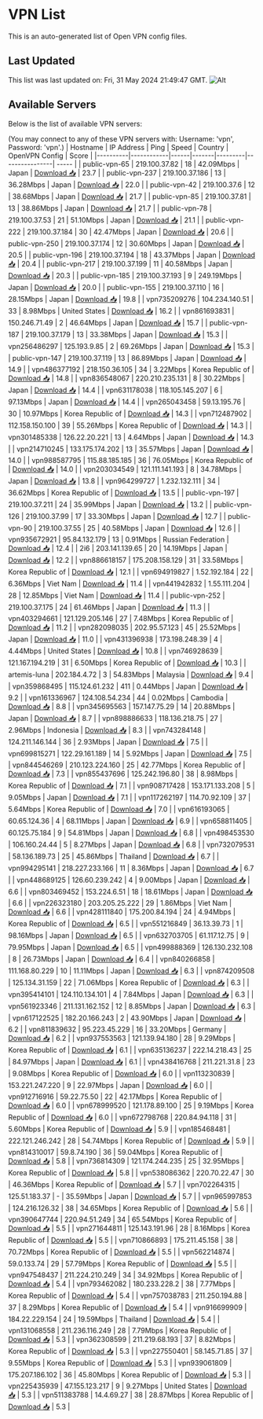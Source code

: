 # VPN List

This is an auto-generated list of Open VPN config files.

## Last Updated

This list was last updated on: Fri, 31 May 2024 21:49:47 GMT.
![Alt](https://repobeats.axiom.co/api/embed/186b98318ef1479477931607c1ad7d823f12451f.svg "Repobeats analytics image")

## Available Servers

Below is the list of available VPN servers:

(You may connect to any of these VPN servers with: Username: 'vpn', Password: 'vpn'.)
| Hostname | IP Address | Ping | Speed | Country | OpenVPN Config | Score |
|----------|------------|------|-------|---------|----------------| ----- |
| public-vpn-65 | 219.100.37.82 | 18 | 42.09Mbps | Japan | [Download 📥](./configs/server_0_JP.ovpn) | 23.7 |
| public-vpn-237 | 219.100.37.186 | 13 | 36.28Mbps | Japan | [Download 📥](./configs/server_1_JP.ovpn) | 22.0 |
| public-vpn-42 | 219.100.37.6 | 12 | 38.68Mbps | Japan | [Download 📥](./configs/server_2_JP.ovpn) | 21.7 |
| public-vpn-85 | 219.100.37.81 | 13 | 38.86Mbps | Japan | [Download 📥](./configs/server_3_JP.ovpn) | 21.7 |
| public-vpn-78 | 219.100.37.53 | 21 | 51.10Mbps | Japan | [Download 📥](./configs/server_4_JP.ovpn) | 21.1 |
| public-vpn-222 | 219.100.37.184 | 30 | 42.47Mbps | Japan | [Download 📥](./configs/server_5_JP.ovpn) | 20.6 |
| public-vpn-250 | 219.100.37.174 | 12 | 30.60Mbps | Japan | [Download 📥](./configs/server_6_JP.ovpn) | 20.5 |
| public-vpn-196 | 219.100.37.194 | 18 | 43.37Mbps | Japan | [Download 📥](./configs/server_7_JP.ovpn) | 20.4 |
| public-vpn-217 | 219.100.37.199 | 11 | 40.58Mbps | Japan | [Download 📥](./configs/server_8_JP.ovpn) | 20.3 |
| public-vpn-185 | 219.100.37.193 | 9 | 249.19Mbps | Japan | [Download 📥](./configs/server_9_JP.ovpn) | 20.0 |
| public-vpn-155 | 219.100.37.110 | 16 | 28.15Mbps | Japan | [Download 📥](./configs/server_10_JP.ovpn) | 19.8 |
| vpn735209276 | 104.234.140.51 | 33 | 8.98Mbps | United States | [Download 📥](./configs/server_11_US.ovpn) | 16.2 |
| vpn861693831 | 150.246.71.49 | 2 | 46.64Mbps | Japan | [Download 📥](./configs/server_12_JP.ovpn) | 15.7 |
| public-vpn-187 | 219.100.37.179 | 13 | 33.38Mbps | Japan | [Download 📥](./configs/server_13_JP.ovpn) | 15.3 |
| vpn256486297 | 125.193.9.85 | 2 | 69.26Mbps | Japan | [Download 📥](./configs/server_14_JP.ovpn) | 15.3 |
| public-vpn-147 | 219.100.37.119 | 13 | 86.89Mbps | Japan | [Download 📥](./configs/server_15_JP.ovpn) | 14.9 |
| vpn486377192 | 218.150.36.105 | 34 | 3.22Mbps | Korea Republic of | [Download 📥](./configs/server_16_KR.ovpn) | 14.8 |
| vpn836548067 | 220.210.235.131 | 8 | 30.22Mbps | Japan | [Download 📥](./configs/server_17_JP.ovpn) | 14.4 |
| vpn631178038 | 118.105.145.207 | 6 | 97.13Mbps | Japan | [Download 📥](./configs/server_18_JP.ovpn) | 14.4 |
| vpn265043458 | 59.13.195.76 | 30 | 10.97Mbps | Korea Republic of | [Download 📥](./configs/server_19_KR.ovpn) | 14.3 |
| vpn712487902 | 112.158.150.100 | 39 | 55.26Mbps | Korea Republic of | [Download 📥](./configs/server_20_KR.ovpn) | 14.3 |
| vpn301485338 | 126.22.20.221 | 13 | 4.64Mbps | Japan | [Download 📥](./configs/server_21_JP.ovpn) | 14.3 |
| vpn214710245 | 133.175.174.202 | 13 | 35.57Mbps | Japan | [Download 📥](./configs/server_22_JP.ovpn) | 14.0 |
| vpn988587795 | 115.88.185.185 | 36 | 76.05Mbps | Korea Republic of | [Download 📥](./configs/server_23_KR.ovpn) | 14.0 |
| vpn203034549 | 121.111.141.193 | 8 | 34.78Mbps | Japan | [Download 📥](./configs/server_24_JP.ovpn) | 13.8 |
| vpn964299727 | 1.232.132.111 | 34 | 36.62Mbps | Korea Republic of | [Download 📥](./configs/server_25_KR.ovpn) | 13.5 |
| public-vpn-197 | 219.100.37.211 | 24 | 35.99Mbps | Japan | [Download 📥](./configs/server_26_JP.ovpn) | 13.2 |
| public-vpn-126 | 219.100.37.99 | 17 | 33.30Mbps | Japan | [Download 📥](./configs/server_27_JP.ovpn) | 12.7 |
| public-vpn-90 | 219.100.37.55 | 25 | 40.58Mbps | Japan | [Download 📥](./configs/server_28_JP.ovpn) | 12.6 |
| vpn935672921 | 95.84.132.179 | 13 | 0.91Mbps | Russian Federation | [Download 📥](./configs/server_29_RU.ovpn) | 12.4 |
| 2i6 | 203.141.139.65 | 20 | 14.19Mbps | Japan | [Download 📥](./configs/server_30_JP.ovpn) | 12.2 |
| vpn886618157 | 175.208.158.129 | 31 | 33.58Mbps | Korea Republic of | [Download 📥](./configs/server_31_KR.ovpn) | 12.1 |
| vpn694919827 | 1.52.192.184 | 22 | 6.36Mbps | Viet Nam | [Download 📥](./configs/server_32_VN.ovpn) | 11.4 |
| vpn441942832 | 1.55.111.204 | 28 | 12.85Mbps | Viet Nam | [Download 📥](./configs/server_33_VN.ovpn) | 11.4 |
| public-vpn-252 | 219.100.37.175 | 24 | 61.46Mbps | Japan | [Download 📥](./configs/server_34_JP.ovpn) | 11.3 |
| vpn403294661 | 121.129.205.146 | 27 | 7.48Mbps | Korea Republic of | [Download 📥](./configs/server_35_KR.ovpn) | 11.2 |
| vpn282098035 | 202.95.57.123 | 45 | 25.52Mbps | Japan | [Download 📥](./configs/server_36_JP.ovpn) | 11.0 |
| vpn431396938 | 173.198.248.39 | 4 | 4.44Mbps | United States | [Download 📥](./configs/server_37_US.ovpn) | 10.8 |
| vpn746928639 | 121.167.194.219 | 31 | 6.50Mbps | Korea Republic of | [Download 📥](./configs/server_38_KR.ovpn) | 10.3 |
| artemis-luna | 202.184.4.72 | 3 | 54.83Mbps | Malaysia | [Download 📥](./configs/server_39_MY.ovpn) | 9.4 |
| vpn359868495 | 115.124.61.232 | 411 | 0.44Mbps | Japan | [Download 📥](./configs/server_40_JP.ovpn) | 9.2 |
| vpn161336967 | 124.108.54.234 | 44 | 0.02Mbps | Cambodia | [Download 📥](./configs/server_41_KH.ovpn) | 8.8 |
| vpn345695563 | 157.147.75.29 | 14 | 20.88Mbps | Japan | [Download 📥](./configs/server_42_JP.ovpn) | 8.7 |
| vpn898886633 | 118.136.218.75 | 27 | 2.96Mbps | Indonesia | [Download 📥](./configs/server_43_ID.ovpn) | 8.3 |
| vpn743284148 | 124.211.146.144 | 36 | 2.93Mbps | Japan | [Download 📥](./configs/server_44_JP.ovpn) | 7.5 |
| vpn699815271 | 122.29.161.189 | 14 | 5.92Mbps | Japan | [Download 📥](./configs/server_45_JP.ovpn) | 7.5 |
| vpn844546269 | 210.123.224.160 | 25 | 42.77Mbps | Korea Republic of | [Download 📥](./configs/server_46_KR.ovpn) | 7.3 |
| vpn855437696 | 125.242.196.80 | 38 | 8.98Mbps | Korea Republic of | [Download 📥](./configs/server_47_KR.ovpn) | 7.1 |
| vpn908717428 | 153.171.133.208 | 5 | 9.05Mbps | Japan | [Download 📥](./configs/server_48_JP.ovpn) | 7.1 |
| vpn117262197 | 114.70.92.109 | 37 | 5.64Mbps | Korea Republic of | [Download 📥](./configs/server_49_KR.ovpn) | 7.0 |
| vpn616193065 | 60.65.124.36 | 4 | 68.11Mbps | Japan | [Download 📥](./configs/server_50_JP.ovpn) | 6.9 |
| vpn658811405 | 60.125.75.184 | 9 | 54.81Mbps | Japan | [Download 📥](./configs/server_51_JP.ovpn) | 6.8 |
| vpn498453530 | 106.160.24.44 | 5 | 8.27Mbps | Japan | [Download 📥](./configs/server_52_JP.ovpn) | 6.8 |
| vpn732079531 | 58.136.189.73 | 25 | 45.86Mbps | Thailand | [Download 📥](./configs/server_53_TH.ovpn) | 6.7 |
| vpn994295141 | 218.227.233.166 | 11 | 8.36Mbps | Japan | [Download 📥](./configs/server_54_JP.ovpn) | 6.7 |
| vpn448689125 | 126.60.239.242 | 4 | 9.00Mbps | Japan | [Download 📥](./configs/server_55_JP.ovpn) | 6.6 |
| vpn803469452 | 153.224.6.51 | 18 | 18.61Mbps | Japan | [Download 📥](./configs/server_56_JP.ovpn) | 6.6 |
| vpn226323180 | 203.205.25.222 | 29 | 1.86Mbps | Viet Nam | [Download 📥](./configs/server_57_VN.ovpn) | 6.6 |
| vpn428111840 | 175.200.84.194 | 24 | 4.94Mbps | Korea Republic of | [Download 📥](./configs/server_58_KR.ovpn) | 6.5 |
| vpn551216849 | 36.13.39.73 | 1 | 98.16Mbps | Japan | [Download 📥](./configs/server_59_JP.ovpn) | 6.5 |
| vpn632703705 | 61.117.12.75 | 9 | 79.95Mbps | Japan | [Download 📥](./configs/server_60_JP.ovpn) | 6.5 |
| vpn499888369 | 126.130.232.108 | 8 | 26.73Mbps | Japan | [Download 📥](./configs/server_61_JP.ovpn) | 6.4 |
| vpn840266858 | 111.168.80.229 | 10 | 11.11Mbps | Japan | [Download 📥](./configs/server_62_JP.ovpn) | 6.3 |
| vpn874209508 | 125.134.31.159 | 22 | 71.06Mbps | Korea Republic of | [Download 📥](./configs/server_63_KR.ovpn) | 6.3 |
| vpn395414101 | 124.110.134.101 | 4 | 7.84Mbps | Japan | [Download 📥](./configs/server_64_JP.ovpn) | 6.3 |
| vpn561923346 | 211.131.162.152 | 12 | 8.85Mbps | Japan | [Download 📥](./configs/server_65_JP.ovpn) | 6.3 |
| vpn617122525 | 182.20.166.243 | 2 | 43.90Mbps | Japan | [Download 📥](./configs/server_66_JP.ovpn) | 6.2 |
| vpn811839632 | 95.223.45.229 | 16 | 33.20Mbps | Germany | [Download 📥](./configs/server_67_DE.ovpn) | 6.2 |
| vpn937553563 | 121.139.94.180 | 28 | 9.29Mbps | Korea Republic of | [Download 📥](./configs/server_68_KR.ovpn) | 6.1 |
| vpn635136237 | 222.14.218.43 | 25 | 84.97Mbps | Japan | [Download 📥](./configs/server_69_JP.ovpn) | 6.1 |
| vpn438416768 | 211.221.31.8 | 23 | 9.08Mbps | Korea Republic of | [Download 📥](./configs/server_70_KR.ovpn) | 6.0 |
| vpn113230839 | 153.221.247.220 | 9 | 22.97Mbps | Japan | [Download 📥](./configs/server_71_JP.ovpn) | 6.0 |
| vpn912716916 | 59.22.75.50 | 22 | 42.17Mbps | Korea Republic of | [Download 📥](./configs/server_72_KR.ovpn) | 6.0 |
| vpn678999520 | 121.178.89.100 | 25 | 9.19Mbps | Korea Republic of | [Download 📥](./configs/server_73_KR.ovpn) | 6.0 |
| vpn672798768 | 220.84.94.118 | 31 | 5.60Mbps | Korea Republic of | [Download 📥](./configs/server_74_KR.ovpn) | 5.9 |
| vpn185468481 | 222.121.246.242 | 28 | 54.74Mbps | Korea Republic of | [Download 📥](./configs/server_75_KR.ovpn) | 5.9 |
| vpn814310017 | 59.8.74.190 | 36 | 59.04Mbps | Korea Republic of | [Download 📥](./configs/server_76_KR.ovpn) | 5.8 |
| vpn736814309 | 121.174.244.235 | 25 | 32.95Mbps | Korea Republic of | [Download 📥](./configs/server_77_KR.ovpn) | 5.8 |
| vpn538086362 | 220.70.22.47 | 30 | 46.36Mbps | Korea Republic of | [Download 📥](./configs/server_78_KR.ovpn) | 5.7 |
| vpn702264315 | 125.51.183.37 | - | 35.59Mbps | Japan | [Download 📥](./configs/server_79_JP.ovpn) | 5.7 |
| vpn965997853 | 124.216.126.32 | 38 | 34.65Mbps | Korea Republic of | [Download 📥](./configs/server_80_KR.ovpn) | 5.6 |
| vpn390647744 | 220.94.51.249 | 34 | 65.54Mbps | Korea Republic of | [Download 📥](./configs/server_81_KR.ovpn) | 5.5 |
| vpn271644811 | 125.143.191.96 | 28 | 8.16Mbps | Korea Republic of | [Download 📥](./configs/server_82_KR.ovpn) | 5.5 |
| vpn710866893 | 175.211.45.158 | 38 | 70.72Mbps | Korea Republic of | [Download 📥](./configs/server_83_KR.ovpn) | 5.5 |
| vpn562214874 | 59.0.133.74 | 29 | 57.79Mbps | Korea Republic of | [Download 📥](./configs/server_84_KR.ovpn) | 5.5 |
| vpn947548437 | 211.224.210.249 | 34 | 34.92Mbps | Korea Republic of | [Download 📥](./configs/server_85_KR.ovpn) | 5.4 |
| vpn793462082 | 180.233.228.2 | 38 | 7.77Mbps | Korea Republic of | [Download 📥](./configs/server_86_KR.ovpn) | 5.4 |
| vpn757038783 | 211.250.194.88 | 37 | 8.29Mbps | Korea Republic of | [Download 📥](./configs/server_87_KR.ovpn) | 5.4 |
| vpn916699909 | 184.22.229.154 | 24 | 19.59Mbps | Thailand | [Download 📥](./configs/server_88_TH.ovpn) | 5.4 |
| vpn131068558 | 211.236.116.249 | 28 | 7.79Mbps | Korea Republic of | [Download 📥](./configs/server_89_KR.ovpn) | 5.3 |
| vpn362308599 | 211.219.68.193 | 37 | 8.82Mbps | Korea Republic of | [Download 📥](./configs/server_90_KR.ovpn) | 5.3 |
| vpn227550401 | 58.145.71.85 | 37 | 9.55Mbps | Korea Republic of | [Download 📥](./configs/server_91_KR.ovpn) | 5.3 |
| vpn939061809 | 175.207.186.102 | 36 | 45.80Mbps | Korea Republic of | [Download 📥](./configs/server_92_KR.ovpn) | 5.3 |
| vpn225435939 | 47.155.123.217 | 9 | 9.27Mbps | United States | [Download 📥](./configs/server_93_US.ovpn) | 5.3 |
| vpn511383788 | 14.4.69.27 | 38 | 28.87Mbps | Korea Republic of | [Download 📥](./configs/server_94_KR.ovpn) | 5.3 |
